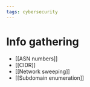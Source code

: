 ```yaml
---
tags: cybersecurity
---
```

# Info gathering
- [[ASN numbers]]
- [[CIDR]]
- [[Network sweeping]]
- [[Subdomain enumeration]]
